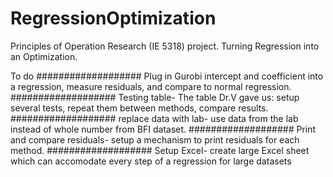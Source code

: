 # RegressionOptimization
Principles of Operation Research (IE 5318) project. Turning Regression into an Optimization.

To do
################### Plug in Gurobi intercept and coefficient into a regression, measure residuals, and compare to normal regression.
################### Testing table- The table Dr.V gave us: setup several tests, repeat them between methods, compare results.
################### replace data with lab- use data from the lab instead of whole number from BFI dataset.
################### Print and compare residuals- setup a mechanism to print residuals for each method.
################### Setup Excel- create large Excel sheet which can accomodate every step of a regression for large datasets
